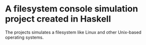 # A filesystem console simulation project created in Haskell
The projects simulates a filesystem like Linux and other Unix-based operating systems.
